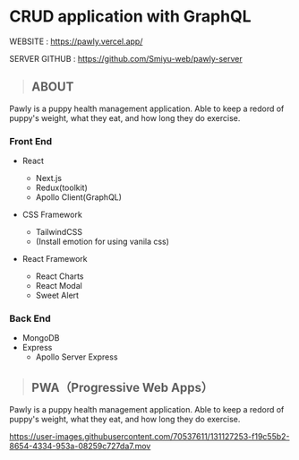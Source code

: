 # CRUD application with GraphQL

WEBSITE : https://pawly.vercel.app/

SERVER GITHUB : https://github.com/Smiyu-web/pawly-server

> ## ABOUT

Pawly is a puppy health management application. Able to keep a redord of puppy's weight, what they eat, and how long they do exercise.

### Front End

- React

  - Next.js
  - Redux(toolkit)
  - Apollo Client(GraphQL)

- CSS Framework

  - TailwindCSS
  - (Install emotion for using vanila css)

- React Framework

  - React Charts
  - React Modal
  - Sweet Alert

### Back End

- MongoDB
- Express
  - Apollo Server Express



> ## PWA（Progressive Web Apps）

Pawly is a puppy health management application. Able to keep a redord of puppy's weight, what they eat, and how long they do exercise.

https://user-images.githubusercontent.com/70537611/131127253-f19c55b2-8654-4334-953a-08259c727da7.mov




